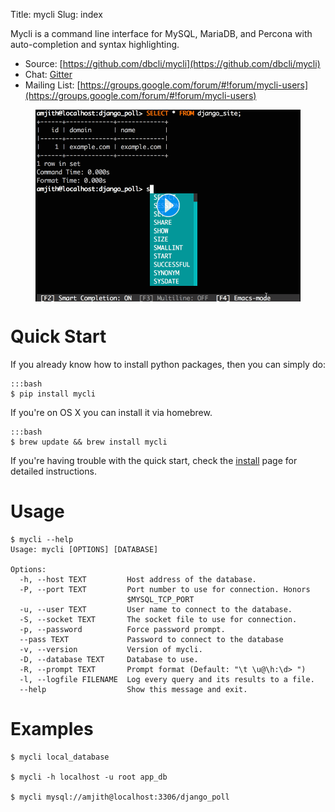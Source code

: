 Title: mycli
Slug: index

Mycli is a command line interface for MySQL, MariaDB, and Percona with auto-completion and syntax
highlighting. 

* Source: [https://github.com/dbcli/mycli](https://github.com/dbcli/mycli)
* Chat: [Gitter](https://gitter.im/dbcli/mycli/)
* Mailing List:  [https://groups.google.com/forum/#!forum/mycli-users](https://groups.google.com/forum/#!forum/mycli-users)

<figure>
<img src="/images/main.png" width=700 align="center" data-alt="/images/main.gif">
</figure>

# Quick Start

If you already know how to install python packages, then you can simply do:

    :::bash
    $ pip install mycli

If you're on OS X you can install it via homebrew.

    :::bash
    $ brew update && brew install mycli

If you're having trouble with the quick start, check the [install] page for
detailed instructions.

# Usage

    $ mycli --help
    Usage: mycli [OPTIONS] [DATABASE]

    Options:
      -h, --host TEXT         Host address of the database.
      -P, --port TEXT         Port number to use for connection. Honors
                              $MYSQL_TCP_PORT
      -u, --user TEXT         User name to connect to the database.
      -S, --socket TEXT       The socket file to use for connection.
      -p, --password          Force password prompt.
      --pass TEXT             Password to connect to the database
      -v, --version           Version of mycli.
      -D, --database TEXT     Database to use.
      -R, --prompt TEXT       Prompt format (Default: "\t \u@\h:\d> ")
      -l, --logfile FILENAME  Log every query and its results to a file.
      --help                  Show this message and exit.

# Examples

    $ mycli local_database

    $ mycli -h localhost -u root app_db

    $ mycli mysql://amjith@localhost:3306/django_poll

[install]: {filename}/pages/1.install.md
